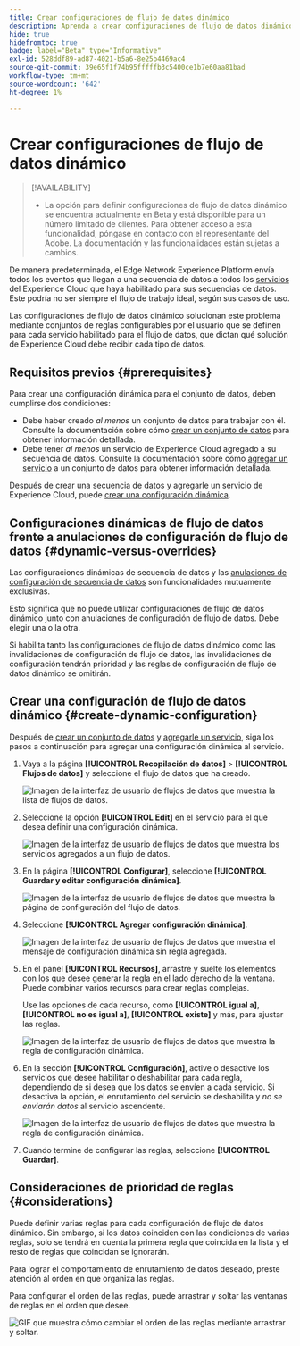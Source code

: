 ```yaml
---
title: Crear configuraciones de flujo de datos dinámico
description: Aprenda a crear configuraciones de flujo de datos dinámico para enrutar los datos a varios servicios de Experience Cloud, según las reglas.
hide: true
hidefromtoc: true
badge: label="Beta" type="Informative"
exl-id: 528ddf89-ad87-4021-b5a6-8e25b4469ac4
source-git-commit: 39e65f1f74b95fffffb3c5400ce1b7e60aa81bad
workflow-type: tm+mt
source-wordcount: '642'
ht-degree: 1%

---
```


# Crear configuraciones de flujo de datos dinámico

>[!AVAILABILITY]
>
>* La opción para definir configuraciones de flujo de datos dinámico se encuentra actualmente en Beta y está disponible para un número limitado de clientes. Para obtener acceso a esta funcionalidad, póngase en contacto con el representante del Adobe. La documentación y las funcionalidades están sujetas a cambios.

De manera predeterminada, el Edge Network Experience Platform envía todos los eventos que llegan a una secuencia de datos a todos los [servicios](configure.md#add-services) del Experience Cloud que haya habilitado para sus secuencias de datos. Este podría no ser siempre el flujo de trabajo ideal, según sus casos de uso.

Las configuraciones de flujo de datos dinámico solucionan este problema mediante conjuntos de reglas configurables por el usuario que se definen para cada servicio habilitado para el flujo de datos, que dictan qué solución de Experience Cloud debe recibir cada tipo de datos.

## Requisitos previos {#prerequisites}

Para crear una configuración dinámica para el conjunto de datos, deben cumplirse dos condiciones:

* Debe haber creado *al menos* un conjunto de datos para trabajar con él. Consulte la documentación sobre cómo [crear un conjunto de datos](configure.md) para obtener información detallada.
* Debe tener *al menos* un servicio de Experience Cloud agregado a su secuencia de datos. Consulte la documentación sobre cómo [agregar un servicio](configure.md#add-services) a un conjunto de datos para obtener información detallada.

Después de crear una secuencia de datos y agregarle un servicio de Experience Cloud, puede [crear una configuración dinámica](#create-dynamic-configuration).

## Configuraciones dinámicas de flujo de datos frente a anulaciones de configuración de flujo de datos {#dynamic-versus-overrides}

Las configuraciones dinámicas de secuencia de datos y las [anulaciones de configuración de secuencia de datos](overrides.md) son funcionalidades mutuamente exclusivas.

Esto significa que no puede utilizar configuraciones de flujo de datos dinámico junto con anulaciones de configuración de flujo de datos. Debe elegir una o la otra.

Si habilita tanto las configuraciones de flujo de datos dinámico como las invalidaciones de configuración de flujo de datos, las invalidaciones de configuración tendrán prioridad y las reglas de configuración de flujo de datos dinámico se omitirán.

## Crear una configuración de flujo de datos dinámico {#create-dynamic-configuration}

Después de [crear un conjunto de datos](configure.md) y [agregarle un servicio](configure.md#add-services), siga los pasos a continuación para agregar una configuración dinámica al servicio.

1. Vaya a la página **[!UICONTROL Recopilación de datos]** > **[!UICONTROL Flujos de datos]** y seleccione el flujo de datos que ha creado.

   ![Imagen de la interfaz de usuario de flujos de datos que muestra la lista de flujos de datos.](assets/configure-dynamic-datastream/select-datastream.png)

1. Seleccione la opción **[!UICONTROL Edit]** en el servicio para el que desea definir una configuración dinámica.

   ![Imagen de la interfaz de usuario de flujos de datos que muestra los servicios agregados a un flujo de datos.](assets/configure-dynamic-datastream/select-service.png)

1. En la página **[!UICONTROL Configurar]**, seleccione **[!UICONTROL Guardar y editar configuración dinámica]**.

   ![Imagen de la interfaz de usuario de flujos de datos que muestra la página de configuración del flujo de datos.](assets/configure-dynamic-datastream/save-and-edit.png)

1. Seleccione **[!UICONTROL Agregar configuración dinámica]**.

   ![Imagen de la interfaz de usuario de flujos de datos que muestra el mensaje de configuración dinámica sin regla agregada.](assets/configure-dynamic-datastream/add-dynamic-config.png)

1. En el panel **[!UICONTROL Recursos]**, arrastre y suelte los elementos con los que desee generar la regla en el lado derecho de la ventana. Puede combinar varios recursos para crear reglas complejas.

   Use las opciones de cada recurso, como **[!UICONTROL igual a]**, **[!UICONTROL no es igual a]**, **[!UICONTROL existe]** y más, para ajustar las reglas.

   ![Imagen de la interfaz de usuario de flujos de datos que muestra la regla de configuración dinámica.](assets/configure-dynamic-datastream/drag-resources.png)

1. En la sección **[!UICONTROL Configuración]**, active o desactive los servicios que desee habilitar o deshabilitar para cada regla, dependiendo de si desea que los datos se envíen a cada servicio. Si desactiva la opción, el enrutamiento del servicio se deshabilita y *no se enviarán datos* al servicio ascendente.

   ![Imagen de la interfaz de usuario de flujos de datos que muestra la regla de configuración dinámica.](assets/configure-dynamic-datastream/enable-service.png)

1. Cuando termine de configurar las reglas, seleccione **[!UICONTROL Guardar]**.

## Consideraciones de prioridad de reglas {#considerations}

Puede definir varias reglas para cada configuración de flujo de datos dinámico. Sin embargo, si los datos coinciden con las condiciones de varias reglas, solo se tendrá en cuenta la primera regla que coincida en la lista y el resto de reglas que coincidan se ignorarán.

Para lograr el comportamiento de enrutamiento de datos deseado, preste atención al orden en que organiza las reglas.

Para configurar el orden de las reglas, puede arrastrar y soltar las ventanas de reglas en el orden que desee.

![GIF que muestra cómo cambiar el orden de las reglas mediante arrastrar y soltar.](assets/configure-dynamic-datastream/move-rules.gif)
